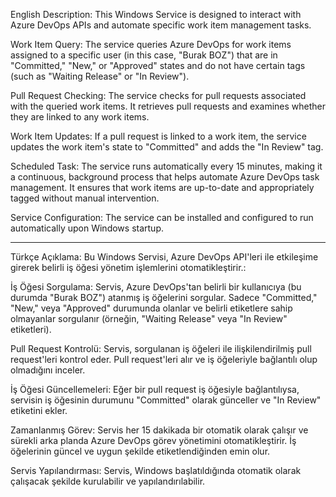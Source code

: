 English Description:
This Windows Service is designed to interact with Azure DevOps APIs and automate specific work item management tasks.

Work Item Query: The service queries Azure DevOps for work items assigned to a specific user (in this case, "Burak BOZ") that are in "Committed," "New," or "Approved" states and do not have certain tags (such as "Waiting Release" or "In Review").

Pull Request Checking: The service checks for pull requests associated with the queried work items. It retrieves pull requests and examines whether they are linked to any work items.

Work Item Updates: If a pull request is linked to a work item, the service updates the work item's state to "Committed" and adds the "In Review" tag.

Scheduled Task: The service runs automatically every 15 minutes, making it a continuous, background process that helps automate Azure DevOps task management. It ensures that work items are up-to-date and appropriately tagged without manual intervention.

Service Configuration: The service can be installed and configured to run automatically upon Windows startup.

-------------------------------------------------------------------------------------------------------------

Türkçe Açıklama:
Bu Windows Servisi, Azure DevOps API'leri ile etkileşime girerek belirli iş öğesi yönetim işlemlerini otomatikleştirir.:

İş Öğesi Sorgulama: Servis, Azure DevOps'tan belirli bir kullanıcıya (bu durumda "Burak BOZ") atanmış iş öğelerini sorgular. Sadece "Committed," "New," veya "Approved" durumunda olanlar ve belirli etiketlere sahip olmayanlar sorgulanır (örneğin, "Waiting Release" veya "In Review" etiketleri).

Pull Request Kontrolü: Servis, sorgulanan iş öğeleri ile ilişkilendirilmiş pull request'leri kontrol eder. Pull request'leri alır ve iş öğeleriyle bağlantılı olup olmadığını inceler.

İş Öğesi Güncellemeleri: Eğer bir pull request iş öğesiyle bağlantılıysa, servisin iş öğesinin durumunu "Committed" olarak günceller ve "In Review" etiketini ekler.

Zamanlanmış Görev: Servis her 15 dakikada bir otomatik olarak çalışır ve sürekli arka planda Azure DevOps görev yönetimini otomatikleştirir. İş öğelerinin güncel ve uygun şekilde etiketlendiğinden emin olur.

Servis Yapılandırması: Servis, Windows başlatıldığında otomatik olarak çalışacak şekilde kurulabilir ve yapılandırılabilir.
